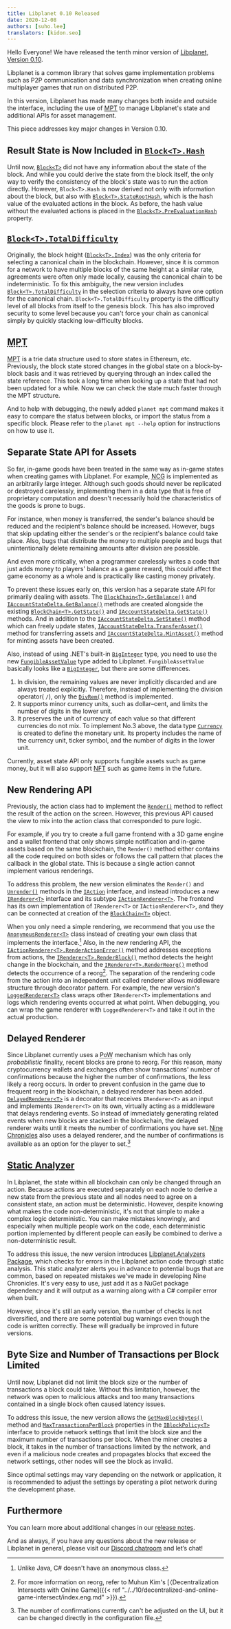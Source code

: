```yaml
---
title: Libplanet 0.10 Released
date: 2020-12-08
authors: [suho.lee]
translators: [kidon.seo]
---
```


Hello Everyone! We have released the tenth minor version of [Libplanet], [Version 0.10][0.10.0].

Libplanet is a common library that solves game implementation problems such as P2P communication and data synchronization when creating online multiplayer games that run on distributed P2P.

In this version, Libplanet has made many changes both inside and outside the interface, including the use of [<abbr title="Merkle–Patricia Trie">MPT</abbr>][MPT] to manage Libplanet's state and additional APIs for asset management.

This piece addresses key major changes in Version 0.10.

[Libplanet]: https://libplanet.io/
[0.10.0]: https://github.com/planetarium/libplanet/releases/tag/0.10.0
[MPT]: https://eth.wiki/en/fundamentals/patricia-tree 

Result State is Now Included in [`Block<T>.Hash`]
--------------------------------------------------

Until now, [`Block<T>`] did not have any information about the state of the block. And while you could derive the state from the block itself, the only way to verify the consistency of the block's state was to run the action directly. However, `Block<T>.Hash` is now derived not only with information about the block, but also with [`Block<T>.StateRootHash`], which is the hash value of the evaluated actions in the block. As before, the hash value without the evaluated actions is placed in the [`Block<T>.PreEvaluationHash`] property.

[`Block<T>`]: https://docs.libplanet.io/0.10.2/api/Libplanet.Blocks.Block-1.html
[`Block<T>.PreEvaluationHash`]: https://docs.libplanet.io/0.10.2/api/Libplanet.Blocks.Block-1.html#Libplanet_Blocks_Block_1_PreEvaluationHash
[`Block<T>.Hash`]: https://docs.libplanet.io/0.10.2/api/Libplanet.Blocks.Block-1.html#Libplanet_Blocks_Block_1_Hash
[`Block<T>.StateRootHash`]: https://docs.libplanet.io/0.10.2/api/Libplanet.Blocks.Block-1.html#Libplanet_Blocks_Block_1_StateRootHash

[`Block<T>.TotalDifficulty`]
------------------------------

Originally, the block height ([`Block<T>.Index`]) was the only criteria for selecting a canonical chain in the blockchain. However, since it is common for a network to have multiple blocks of the same height at a similar rate, agreements were often only made locally, causing the canonical chain to be indeterministic. To fix this ambiguity, the new version includes [`Block<T>.TotalDifficulty`] in the selection criteria to always have one option for the canonical chain. `Block<T>.TotalDifficulty` property is the difficulty level of all blocks from itself to the genesis block. This has also improved security to some level because you can't force your chain as canonical simply by quickly stacking low-difficulty blocks.


[`Block<T>.TotalDifficulty`]: https://docs.libplanet.io/0.10.2/api/Libplanet.Blocks.Block-1.html#Libplanet_Blocks_Block_1_TotalDifficulty
[`Block<T>.Difficulty`]: https://docs.libplanet.io/0.10.2/api/Libplanet.Blocks.Block-1.html#Libplanet_Blocks_Block_1_Difficulty
[`Block<T>.Index`]: https://docs.libplanet.io/0.10.2/api/Libplanet.Blocks.Block-1.html#Libplanet_Blocks_Block_1_Index 

<abbr title="Merkle–Patricia Trie">MPT</abbr>
----------------------------------------------

<abbr title="Merkle–Patricia Trie">MPT</abbr> is a trie data structure used to store states in Ethereum, etc. Previously, the block state stored changes in the global state on a block-by-block basis and it was retrieved by querying through an index called the state reference. This took a long time when looking up a state that had not been updated for a while. Now we can check the state much faster through the MPT structure.

And to help with debugging, the newly added `planet mpt` command makes it easy to compare the status between blocks, or import the status from a specific block. Please refer to the `planet mpt --help` option for instructions on how to use it.

Separate State API for Assets
------------------------------

So far, in-game goods have been treated in the same way as in-game states when creating games with Libplanet. For example, <abbr title="Nine Chronicles Gold">NCG</abbr> is implemented as an arbitrarily large integer. Although such goods should never be replicated or destroyed carelessly, implementing them in a data type that is free of proprietary computation and doesn't necessarily hold the characteristics of the goods is prone to bugs.

For instance, when money is transferred, the sender's balance should be reduced and the recipient's balance should be increased. However, bugs that skip updating either the sender's or the recipient's balance could take place. Also, bugs that distribute the money to multiple people and bugs that unintentionally delete remaining amounts after division are possible.

And even more critically, when a programmer carelessly writes a code that just adds money to players' balance as a game reward, this could affect the game economy as a whole and is practically like casting money privately.

To prevent these issues early on, this version has a separate state API for primarily dealing with assets. The [`BlockChain<T>.GetBalance()`] and [`IAccountStateDelta.GetBalance()`] methods are created alongside the existing [`BlockChain<T>.GetState()`] and [`IAccountStateDelta.GetState()`] methods. And in addition to the [`IAccountStateDelta.SetState()`] method which can freely update states, [`IAccountStateDelta.TransferAsset()`] method for transferring assets and [`IAccountStateDelta.MintAsset()`] method for minting assets have been created.

Also, instead of using .NET's built-in [`BigInteger`] type, you need to use the new [`FungibleAssetValue`] type added to Libplanet. `FungibleAssetValue` basically looks like a [`BigInteger`], but there are some differences.

1. In division, the remaining values are never implicitly discarded and are always treated explicitly.
Therefore, instead of implementing the division operator( `/`), only the [`DivRem()`] method is implemented.
2. It supports minor currency units, such as dollar–cent, and limits the number of digits in the lower unit.
3. It preserves the unit of currency of each value so that different currencies do not mix.
To implement No.3 above, the data type [`Currency`] is created to define the monetary unit. Its property includes the name of the currency unit, ticker symbol, and the number of digits in the lower unit.

Currently, asset state API only supports fungible assets such as game money, but it will also support [<abbr title="non-fungible token">NFT</abbr>][NFT] such as game items in the future.

[`BlockChain<T>.GetState()`]: https://docs.libplanet.io/0.10.2/api/Libplanet.Blockchain.BlockChain-1.html#Libplanet_Blockchain_BlockChain_1_GetState_Libplanet_Address_System_Nullable_Libplanet_HashDigest_SHA256___Libplanet_Blockchain_StateCompleter__0__
[`IAccountStateDelta.GetState()`]: https://docs.libplanet.io/0.10.2/api/Libplanet.Action.IAccountStateDelta.html#Libplanet_Action_IAccountStateDelta_GetState_Libplanet_Address_
[`BlockChain<T>.GetBalance()`]: https://docs.libplanet.io/0.10.2/api/Libplanet.Blockchain.BlockChain-1.html#Libplanet_Blockchain_BlockChain_1_GetBalance_Libplanet_Address_Libplanet_Assets_Currency_System_Nullable_Libplanet_HashDigest_SHA256___Libplanet_Blockchain_FungibleAssetStateCompleter__0__
[`IAccountStateDelta.GetBalance()`]: https://docs.libplanet.io/0.10.2/api/Libplanet.Action.IAccountStateDelta.html#Libplanet_Action_IAccountStateDelta_GetBalance_Libplanet_Address_Libplanet_Assets_Currency_
[`IAccountStateDelta.SetState()`]: https://docs.libplanet.io/0.10.2/api/Libplanet.Action.IAccountStateDelta.html#Libplanet_Action_IAccountStateDelta_SetState_Libplanet_Address_IValue_
[`IAccountStateDelta.TransferAsset()`]: https://docs.libplanet.io/0.10.2/api/Libplanet.Action.IAccountStateDelta.html#Libplanet_Action_IAccountStateDelta_SetState_Libplanet_Address_IValue_
[`IAccountStateDelta.MintAsset()`]: https://docs.libplanet.io/0.10.2/api/Libplanet.Action.IAccountStateDelta.html#Libplanet_Action_IAccountStateDelta_MintAsset_Libplanet_Address_Libplanet_Assets_FungibleAssetValue_
[`FungibleAssetValue`]: https://docs.libplanet.io/0.10.2/api/Libplanet.Assets.FungibleAssetValue.html
[`BigInteger`]: https://docs.microsoft.com/ko-kr/dotnet/api/system.numerics.biginteger?view=net-5.0
[`DivRem()`]: https://docs.libplanet.io/0.10.2/api/Libplanet.Assets.FungibleAssetValue.html#Libplanet_Assets_FungibleAssetValue_DivRem_Libplanet_Assets_FungibleAssetValue_
[`Currency`]: https://docs.libplanet.io/0.10.2/api/Libplanet.Assets.Currency.html
[NFT]: https://en.wikipedia.org/wiki/Non-fungible_token

New Rendering API
-------------------
Previously, the action class had to implement the [`Render()`] method to reflect the result of the action on the screen. However, this previous API caused the view to mix into the action class that corresponded to pure logic.

For example, if you try to create a full game frontend with a 3D game engine and a wallet frontend that only shows simple notification and in-game assets based on the same blockchain, the `Render()` method either contains all the code required on both sides or follows the call pattern that places the callback in the global state. This is because a single action cannot implement various renderings.

To address this problem, the new version eliminates the `Render()` and [`Unrender()`] methods in the [`IAction`] interface, and instead introduces a new [`IRenderer<T>`] interface and its subtype [`IActionRenderer<T>`]. The frontend has its own implementation of `IRenderer<T>` or `IActionRenderer<T>`, and they can be connected at creation of the [`BlockChain<T>`] object.

When you only need a simple rendering, we recommend that you use the [`AnonymousRenderer<T>`] class instead of creating your own class that implements the interface.[^1]
Also, in the new rendering API, the [`IActionRenderer<T>.RenderActionError()`] method addresses exceptions from actions, the [`IRenderer<T>.RenderBlock()`] method detects the height change in the blockchain, and the [`IRenderer<T>.RenderReorg()`] method detects the occurrence of a reorg[^2]. The separation of the rendering code from the action into an independent unit called renderer allows middleware structure through decorator pattern. For example, the new version's [`LoggedRenderer<T>`] class wraps other `IRenderer<T>` implementations and logs which rendering events occurred at what point. When debugging, you can wrap the game renderer with `LoggedRenderer<T>` and take it out in the actual production.

[`Render()`]: https://docs.libplanet.io/0.9.2/api/Libplanet.Action.IAction.html#Libplanet_Action_IAction_Render_Libplanet_Action_IActionContext_Libplanet_Action_IAccountStateDelta_
[`Unrender()`]: https://docs.libplanet.io/0.9.2/api/Libplanet.Action.IAction.html#Libplanet_Action_IAction_Unrender_Libplanet_Action_IActionContext_Libplanet_Action_IAccountStateDelta_
[`IAction`]: https://docs.libplanet.io/0.9.2/api/Libplanet.Action.IAction.html
[`IRenderer<T>`]: https://docs.libplanet.io/0.10.2/api/Libplanet.Blockchain.Renderers.IRenderer-1.html
[`IActionRenderer<T>`]: https://docs.libplanet.io/0.10.2/api/Libplanet.Blockchain.Renderers.IActionRenderer-1.html
[`BlockChain<T>`]: https://docs.libplanet.io/0.10.2/api/Libplanet.Blockchain.BlockChain-1.html
[`AnonymousRenderer<T>`]: https://docs.libplanet.io/0.10.2/api/Libplanet.Blockchain.Renderers.AnonymousRenderer-1.html
[`IActionRenderer<T>.RenderActionError()`]: https://docs.libplanet.io/0.10.2/api/Libplanet.Blockchain.Renderers.IActionRenderer-1.html#Libplanet_Blockchain_Renderers_IActionRenderer_1_RenderActionError_Libplanet_Action_IAction_Libplanet_Action_IActionContext_Exception_
[`IRenderer<T>.RenderBlock()`]: https://docs.libplanet.io/0.10.2/api/Libplanet.Blockchain.Renderers.IRenderer-1.html#Libplanet_Blockchain_Renderers_IRenderer_1_RenderBlock_Libplanet_Blocks_Block__0__Libplanet_Blocks_Block__0__
[`IRenderer<T>.RenderReorg()`]: https://docs.libplanet.io/0.10.2/api/Libplanet.Blockchain.Renderers.IRenderer-1.html#Libplanet_Blockchain_Renderers_IRenderer_1_RenderReorg_Libplanet_Blocks_Block__0__Libplanet_Blocks_Block__0__Libplanet_Blocks_Block__0__
[`LoggedRenderer<T>`]: https://docs.libplanet.io/0.10.2/api/Libplanet.Blockchain.Renderers.LoggedRenderer-1.html
[^1]: Unlike Java, C# doesn't have an anonymous class.
[^2]: For more information on reorg, refer to Muhun Kim's [〈Decentralization Intersects with Online Game]({{< ref "../../10/decentralized-and-online-game-intersect/index.eng.md" >}}).

Delayed Renderer
----------
Since Libplanet currently uses a <abbr title="proof-of-work">PoW</abbr> mechanism which has only *probabilistic* finality, recent blocks are prone to reorg. For this reason, many cryptocurrency wallets and exchanges often show transactions' number of confirmations because the higher the number of confirmations, the less likely a reorg occurs. In order to prevent confusion in the game due to frequent reorg in the blockchain, a delayed renderer has been added. [`DelayedRenderer<T>`] is a decorator that receives `IRenderer<T>` as an input and implements `IRenderer<T>` on its own, virtually acting as a middleware that delays rendering events. So instead of immediately generating related events when new blocks are stacked in the blockchain, the delayed renderer waits until it meets the number of confirmations you have set. [Nine Chronicles] also uses a delayed renderer, and the number of confirmations is available as an option for the player to set.[^3]

[`DelayedRenderer<T>`]: https://docs.libplanet.io/0.10.2/api/Libplanet.Blockchain.Renderers.DelayedRenderer-1.html
[Nine Chronicles]: https://nine-chronicles.com/
[^3]: The number of confirmations currently can't be adjusted on the UI, but it can be changed directly in the configuration file.

[Static Analyzer]
------------------
In Libplanet, the state within all blockchain can only be changed through an action. Because actions are executed separately on each node to derive a new state from the previous state and all nodes need to agree on a consistent state, an action must be deterministic. However, despite knowing what makes the code non-deterministic, it's not that simple to make a complex logic deterministic. You can make mistakes knowingly, and especially when multiple people work on the code, each deterministic portion implemented by different people can easily be combined to derive a non-deterministic result.

To address this issue, the new version introduces [Libplanet.Analyzers Package], which checks for errors in the Libplanet action code through static analysis. This static analyzer alerts you in advance to potential bugs that are common, based on repeated mistakes we've made in developing Nine Chronicles. It's very easy to use, just add it as a NuGet package dependency and it will output as a warning along with a C# compiler error when built.

However, since it's still an early version, the number of checks is not diversified, and there are some potential bug warnings even though the code is written correctly. These will gradually be improved in future versions.

[Libplanet.Analyzers Package]: https://www.nuget.org/packages/Libplanet.Analyzers
[Static Analyzer]: https://github.com/planetarium/libplanet/tree/main/Libplanet.Analyzers

Byte Size and Number of Transactions per Block Limited
--------------------------------------------------------
Until now, Libplanet did not limit the block size or the number of transactions a block could take. Without this limitation, however, the network was open to malicious attacks and too many transactions contained in a single block often caused latency issues.

To address this issue, the new version allows the [`GetMaxBlockBytes()`] method and [`MaxTransactionsPerBlock`] properties in the [`IBlockPolicy<T>`] interface to provide network settings that limit the block size and the maximum number of transactions per block. When the miner creates a block, it takes in the number of transactions limited by the network, and even if a malicious node creates and propagates blocks that exceed the network settings, other nodes will see the block as invalid.

Since optimal settings may vary depending on the network or application, it is recommended to adjust the settings by operating a pilot network during the development phase.

[`IBlockPolicy<T>`]: https://docs.libplanet.io/0.10.2/api/Libplanet.Blockchain.Policies.IBlockPolicy-1.html
[`GetMaxBlockBytes()`]: https://docs.libplanet.io/0.10.2/api/Libplanet.Blockchain.Policies.IBlockPolicy-1.html#Libplanet_Blockchain_Policies_IBlockPolicy_1_GetMaxBlockBytes_System_Int64_
[`MaxTransactionsPerBlock`]: https://docs.libplanet.io/0.10.2/api/Libplanet.Blockchain.Policies.IBlockPolicy-1.html#Libplanet_Blockchain_Policies_IBlockPolicy_1_MaxTransactionsPerBlock

Furthermore
-------------
You can learn more about additional changes in our [release notes].

And as always, if you have any questions about the new release or Libplanet in general, please visit our [Discord chatroom][Discord] and let’s chat!

[release notes]: https://github.com/planetarium/libplanet/releases/tag/0.10.0
[Discord]: https://discord.gg/planetarium
